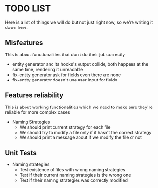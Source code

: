# TODO LIST
Here is a list of things we will do but not just right now, so we're writing it down here.

## Misfeatures
This is about functionalities that don't do their job correctly
* entity generator and its hooks's output collide, both happens at the same time, rendering it unreadable
* fix-entity generator ask for fields even there are none
* fix-entity generator doesn't use user input for fields

## Features reliability
This is about working functionalities which we need to make sure they're reliable for more complex cases

* Naming Strategies
	* We should print current strategy for each file
	* We should try to modify a file only if it hasn't the correct strategy
	* We should print a message about if we modify the file or not

## Unit Tests

* Naming strategies
	* Test existence of files with wrong naming strategies
	* Test if their current naming strategies is the wrong one
	* Test if their naming strategies was correctly modified
